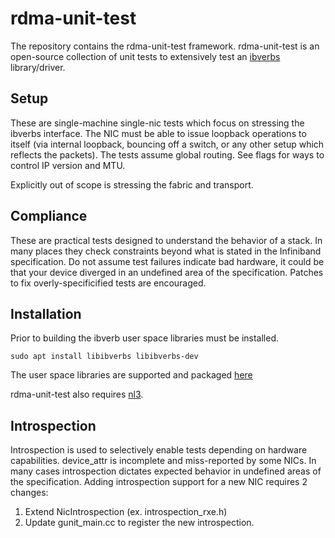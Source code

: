 # rdma-unit-test

The repository contains the rdma-unit-test framework. rdma-unit-test is an
open-source collection of unit tests to extensively test an
[ibverbs](https://github.com/linux-rdma/rdma-core) library/driver.

## Setup

These are single-machine single-nic tests which focus on stressing the
ibverbs interface. The NIC must be able to issue loopback operations to
itself (via internal loopback, bouncing off a switch, or any other setup
which reflects the packets). The tests assume global routing. See flags
for ways to control IP version and MTU.

Explicitly out of scope is stressing the fabric and transport.

## Compliance

These are practical tests designed to understand the behavior of a stack. In
many places they check constraints beyond what is stated in the Infiniband
specification. Do not assume test failures indicate bad hardware, it could be
that your device diverged in an undefined area of the specification. Patches
to fix overly-specificified tests are encouraged.

## Installation

Prior to building the ibverb user space libraries must be installed.

    sudo apt install libibverbs libibverbs-dev

The user space libraries are supported and packaged [here](https://github.com/linux-rdma/rdma-core)

rdma-unit-test also requires [nl3](https://www.infradead.org/~tgr/libnl/).

## Introspection

Introspection is used to selectively enable tests depending on hardware
capabilities. device\_attr is incomplete and miss-reported by some NICs. In
many cases introspection dictates expected behavior in undefined areas of the
specification. Adding introspection support for a new NIC requires 2 changes:

1.  Extend NicIntrospection (ex. introspection\_rxe.h)
2.  Update gunit\_main.cc to register the new introspection.
